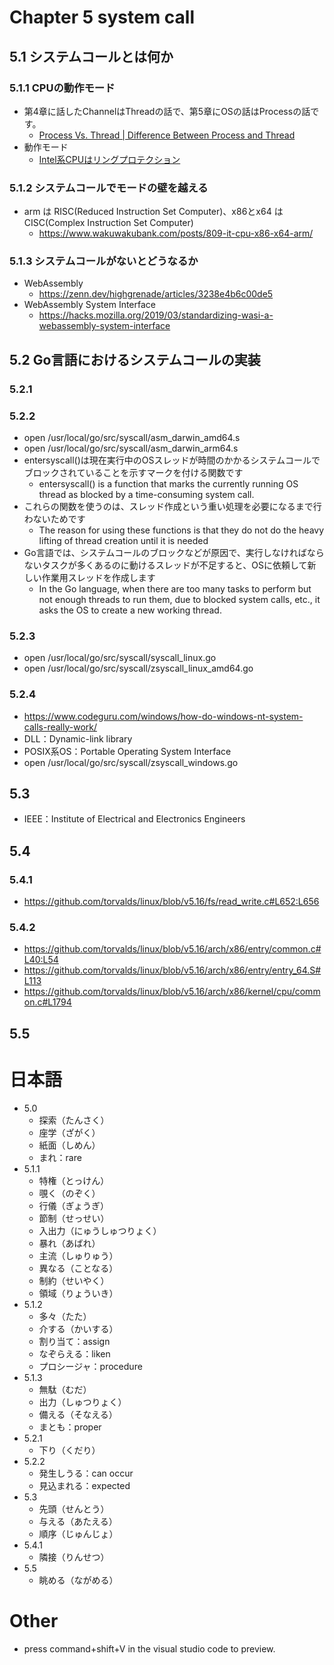 # Chapter 5 system call

## 5.1 システムコールとは何か

### 5.1.1 CPUの動作モード

- 第4章に話したChannelはThreadの話で、第5章にOSの話はProcessの話です。
  - [Process Vs. Thread | Difference Between Process and Thread](https://www.javatpoint.com/process-vs-thread)
- 動作モード
  - [Intel系CPUはリングプロテクション](https://ja.wikipedia.org/wiki/リングプロテクション)

### 5.1.2 システムコールでモードの壁を越える

- arm は RISC(Reduced Instruction Set Computer)、x86とx64 は CISC(Complex Instruction Set Computer)
  - https://www.wakuwakubank.com/posts/809-it-cpu-x86-x64-arm/

### 5.1.3 システムコールがないとどうなるか

- WebAssembly
  - https://zenn.dev/highgrenade/articles/3238e4b6c00de5
- WebAssembly System Interface
  - https://hacks.mozilla.org/2019/03/standardizing-wasi-a-webassembly-system-interface

## 5.2 Go言語におけるシステムコールの実装

### 5.2.1

### 5.2.2

- open /usr/local/go/src/syscall/asm_darwin_amd64.s
- open /usr/local/go/src/syscall/asm_darwin_arm64.s
- entersyscall()は現在実行中のOSスレッドが時間のかかるシステムコールでブロックされていることを示すマークを付ける関数です
  - entersyscall() is a function that marks the currently running OS thread as blocked by a time-consuming system call.
- これらの関数を使うのは、スレッド作成という重い処理を必要になるまで行わないためです
  - The reason for using these functions is that they do not do the heavy lifting of thread creation until it is needed
- Go言語では、システムコールのブロックなどが原因で、実行しなければならないタスクが多くあるのに動けるスレッドが不足すると、OSに依頼して新しい作業用スレッドを作成します
  - In the Go language, when there are too many tasks to perform but not enough threads to run them, due to blocked system calls, etc., it asks the OS to create a new working thread.

### 5.2.3

- open /usr/local/go/src/syscall/syscall_linux.go
- open /usr/local/go/src/syscall/zsyscall_linux_amd64.go

### 5.2.4

- https://www.codeguru.com/windows/how-do-windows-nt-system-calls-really-work/
- DLL：Dynamic-link library
- POSIX系OS：Portable Operating System Interface
- open /usr/local/go/src/syscall/zsyscall_windows.go

## 5.3

- IEEE：Institute of Electrical and Electronics Engineers

## 5.4

### 5.4.1

- https://github.com/torvalds/linux/blob/v5.16/fs/read_write.c#L652:L656

### 5.4.2

- https://github.com/torvalds/linux/blob/v5.16/arch/x86/entry/common.c#L40:L54
- https://github.com/torvalds/linux/blob/v5.16/arch/x86/entry/entry_64.S#L113
- https://github.com/torvalds/linux/blob/v5.16/arch/x86/kernel/cpu/common.c#L1794

## 5.5

# 日本語

- 5.0
  - 探索（たんさく）
  - 座学（ざがく）
  - 紙面（しめん）
  - まれ：rare
- 5.1.1
  - 特権（とっけん）
  - 覗く（のぞく）
  - 行儀（ぎょうぎ）
  - 節制（せっせい）
  - 入出力（にゅうしゅつりょく）
  - 暴れ（あばれ）
  - 主流（しゅりゅう）
  - 異なる（ことなる）
  - 制約（せいやく）
  - 領域（りょういき）
- 5.1.2
  - 多々（たた）
  - 介する（かいする）
  - 割り当て：assign
  - なぞらえる：liken
  - プロシージャ：procedure
- 5.1.3
  - 無駄（むだ）
  - 出力（しゅつりょく）
  - 備える（そなえる）
  - まとも：proper
- 5.2.1
  - 下り（くだり）
- 5.2.2
  - 発生しうる：can occur
  - 見込まれる：expected
- 5.3
  - 先頭（せんとう）
  - 与える（あたえる）
  - 順序（じゅんじょ）
- 5.4.1
  - 隣接（りんせつ）
- 5.5
  - 眺める（ながめる）


# Other

- press command+shift+V in the visual studio code to preview.